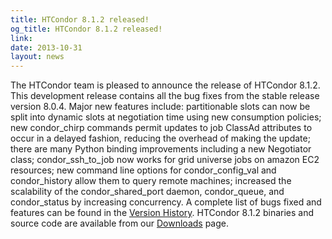 ```yaml
---
title: HTCondor 8.1.2 released!
og_title: HTCondor 8.1.2 released!
link: 
date: 2013-10-31
layout: news
---
```


The HTCondor team is pleased to announce the release of HTCondor 8.1.2. This development release contains all the bug fixes from the stable release version 8.0.4. Major new features include: partitionable slots can now be split into dynamic slots at negotiation time using new consumption policies; new condor_chirp commands permit updates to job ClassAd attributes to occur in a delayed fashion, reducing the overhead of making the update; there are many Python binding improvements including a new Negotiator class; condor_ssh_to_job now works for grid universe jobs on amazon EC2 resources; new command line options for condor_config_val and condor_history allow them to query remote machines; increased the scalability of the condor_shared_port daemon, condor_queue, and condor_status by increasing concurrency. A complete list of bugs fixed and features can be found in the  <a href="manual/v8.1.2/10_3Development_Release.html">Version History</a>. HTCondor 8.1.2 binaries and source code are available from our <a href="downloads/">Downloads</a> page. 

